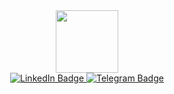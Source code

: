 <div id="header" align="center">
  <img src="https://media.giphy.com/media/jdPMeyv9rn0hZHh8n9/giphy.gif" width="100"/>
</div>

<div id="badges" align="center">
    <a href="https://www.linkedin.com/in/volodia-sydorook/">
    <img src="https://img.shields.io/badge/LinkedIn-blue?style=for-the-badge&logo=linkedin&logoColor=white" alt="LinkedIn Badge"/>
    </a>
    <a href="https://t.me/volodymyr_sidorook">
    <img src="https://img.shields.io/badge/Telegram-blue?style=for-the-badge&logo=telegram&logoColor=white" alt="Telegram Badge"/>
    </a> 
</div>
